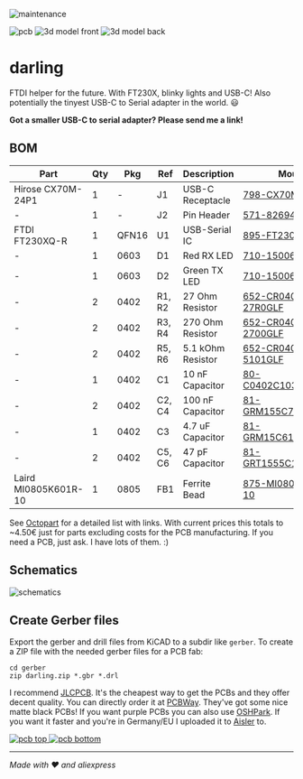 ![maintenance](https://img.shields.io/maintenance/yes/2024)

![pcb][pcb]
![3d model front][3d-front]
![3d model back][3d-back]

darling
=======

FTDI helper for the future. With FT230X, blinky lights and USB-C! Also potentially the tinyest USB-C to Serial adapter in the world. :smiley:

__Got a smaller USB-C to serial adapter? Please send me a link!__


BOM
---

| Part                 | Qty | Pkg   | Ref    | Description       | Mouser | LCSC |
| -------------------- | -   | ----- | ------ | ----------------- | ------ | ---- |
| Hirose CX70M-24P1    | 1   | -     | J1     | USB-C Receptacle  | [798-CX70M-24P1](https://eu.mouser.com/ProductDetail/Hirose-Connector/CX70M-24P1?qs=NniTrqY%252BJ%252BUR9QssvRGPwA%3D%3D) | [C778726](https://www.lcsc.com/product-detail/C778726.html) |
| -                    | 1   | -     | J2     | Pin Header        | [571-826947-5](https://eu.mouser.com/ProductDetail/TE-Connectivity/826947-5?qs=xF5SkmKSM76JMcUnQ8djKQ%3D%3D) | [C6332198](https://www.lcsc.com/product-detail/C6332198) |
| FTDI FT230XQ-R       | 1   | QFN16 | U1     | USB-Serial IC     | [895-FT230XQ-R](https://eu.mouser.com/ProductDetail/FTDI/FT230XQ-R?qs=Gp1Yz1mis3VvmXwyDmIHOg%3D%3D) | [C128629](https://www.lcsc.com/product-detail/C128629) |
| -                    | 1   | 0603  | D1     | Red RX LED        | [710-150060GS75000](https://eu.mouser.com/ProductDetail/Wurth-Elektronik/150060GS75000?qs=LlUlMxKIyB0UYkq5lDO8nA%3D%3D) | [C965804](https://www.lcsc.com/product-detail/C965804) |
| -                    | 1   | 0603  | D2     | Green TX LED      | [710-150060RS75000](https://eu.mouser.com/ProductDetail/Wurth-Elektronik/150060RS75000?qs=LlUlMxKIyB3QnmZ3fw%2FVCA%3D%3D) | [C965799](https://www.lcsc.com/product-detail/C965799) |
| -                    | 2   | 0402  | R1, R2 | 27 Ohm Resistor   | [652-CR0402FX-27R0GLF](https://eu.mouser.com/ProductDetail/Bourns/CR0402-FX-27R0GLF?qs=SFHnMgm9IsxG%252BvpJZf0h2g%3D%3D) | [C138021](https://www.lcsc.com/product-detail/C138021) |
| -                    | 2   | 0402  | R3, R4 | 270 Ohm Resistor  | [652-CR0402FX-2700GLF](https://eu.mouser.com/ProductDetail/Bourns/CR0402-FX-2700GLF?qs=SFHnMgm9IsyXrY3JqhOnHQ%3D%3D) | [C163474](https://www.lcsc.com/product-detail/C163474) |
| -                    | 2   | 0402  | R5, R6 | 5.1 kOhm Resistor | [652-CR0402FX-5101GLF](https://eu.mouser.com/ProductDetail/Bourns/CR0402-FX-5101GLF?qs=ePR1ZvdkOKImkuXR%2F%2FtvtA%3D%3D) | [C105873](https://www.lcsc.com/product-detail/C105873) |
| -                    | 1   | 0402  | C1     | 10 nF Capacitor   | [80-C0402C103K3R7867](https://eu.mouser.com/ProductDetail/KEMET/C0402C103K3RAC7867?qs=2QcrrtqkWlmbWpEppaNgjw%3D%3D) | [C272878](https://www.lcsc.com/product-detail/C272878) |
| -                    | 2   | 0402  | C2, C4 | 100 nF Capacitor  | [81-GRM155C71H104JE9J](https://eu.mouser.com/ProductDetail/Murata-Electronics/GRM155C71H104JE19J?qs=QzBtWTOodeUR0Y4f0k0Zww%3D%3D) | [C541464](https://www.lcsc.com/product-detail/C541464) |
| -                    | 1   | 0402  | C3     | 4.7 uF Capacitor  | [81-GRM15C61E475ME15J](https://eu.mouser.com/ProductDetail/Murata-Electronics/GRM155C61E475ME15J?qs=By6Nw2ByBD02p8xq06vhEQ%3D%3D) | [C368809](https://www.lcsc.com/product-detail/C368809) |
| -                    | 2   | 0402  | C5, C6 | 47 pF Capacitor   | [81-GRT1555C1H470FA2D](https://eu.mouser.com/ProductDetail/Murata-Electronics/GRT1555C1H470FA02D?qs=RcG8xmE7yp3he2Sm3%2FOw%252Bg%3D%3D) | [C527009](https://www.lcsc.com/product-detail/C527009) |
| Laird MI0805K601R-10 | 1   | 0805  | FB1    | Ferrite Bead      | [875-MI0805K601R-10](https://eu.mouser.com/ProductDetail/Laird-Performance-Materials/MI0805K601R-10?qs=bbdZqDPQhEXXIHxc191aOg%3D%3D) | [C21286](https://www.lcsc.com/product-detail/C21286) |

See [Octopart][octopart] for a detailed list with links.
With current prices this totals to ~4.50€ just for parts excluding costs for the PCB manufacturing. If you need a PCB, just ask. I have lots of them. :)


Schematics
----------

![schematics][schema]


Create Gerber files
-------------------

Export the gerber and drill files from KiCAD to a subdir like `gerber`. To create a ZIP file with the needed gerber files for a PCB fab:

```
cd gerber
zip darling.zip *.gbr *.drl
```

I recommend [JLCPCB][jlcpcb]. It's the cheapest way to get the PCBs and they offer decent quality.
You can directly order it at [PCBWay][pcbway]. They've got some nice matte black PCBs!
If you want purple PCBs you can also use [OSHPark][oshpark].
If you want it faster and you're in Germany/EU I uploaded it to [Aisler][aisler] to.

[![pcb top][oshpark_darling_top] ![pcb bottom][oshpark_darling_bottom]][oshpark]

---

_Made with :heart: and aliexpress_


[pcb]: https://gitlab.com/xengi/darling/raw/master/darling_pcb.png
[3d-front]: https://gitlab.com/xengi/darling/raw/master/darling_3d_front.png
[3d-back]: https://gitlab.com/xengi/darling/raw/master/darling_3d_back.png
[schema]: https://gitlab.com/xengi/darling/raw/master/darling_schema.png
[octopart]: https://octopart.com/bom-tool/4VikRkAe
[jlcpcb]: https://jlcpcb.com/
[pcbway]: https://www.pcbway.com/project/shareproject/Darling_Rev4_f9889cb6.html
[oshpark_darling_top]: https://644db4de3505c40a0444-327723bce298e3ff5813fb42baeefbaa.ssl.cf1.rackcdn.com/4cf1ffcfeee0332e9eda92195310da6b.png
[oshpark_darling_bottom]: https://644db4de3505c40a0444-327723bce298e3ff5813fb42baeefbaa.ssl.cf1.rackcdn.com/1f266f38a687f960f46bc39729592b03.png
[oshpark]: https://oshpark.com/shared_projects/s8UnAcGC
[aisler]: https://aisler.net/p/NFTQABKA
